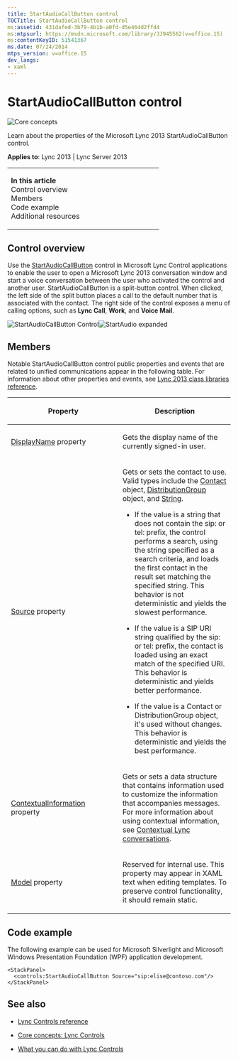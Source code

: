 ```yaml
---
title: StartAudioCallButton control
TOCTitle: StartAudioCallButton control
ms:assetid: 431dafed-3b79-4b1b-a0fd-d5e464d2ffd4
ms:mtpsurl: https://msdn.microsoft.com/library/JJ945562(v=office.15)
ms:contentKeyID: 51541367
ms.date: 07/24/2014
mtps_version: v=office.15
dev_langs:
- xaml
---
```


# StartAudioCallButton control

![Core concepts](images/JJ933133.mod_icon_CoreConcepts_long(Office.15).png "Core concepts")

Learn about the properties of the Microsoft Lync 2013 StartAudioCallButton control.



**Applies to**: Lync 2013 | Lync Server 2013

<table>
<colgroup>
<col style="width: 50%" />
<col style="width: 50%" />
</colgroup>
<tbody>
<tr class="odd">
<td><p><strong>In this article</strong><br />
Control overview<br />
Members<br />
Code example<br />
Additional resources</p></td>
<td><p></p></td>
</tr>
</tbody>
</table>

## Control overview

Use the [StartAudioCallButton](https://msdn.microsoft.com/library/hh378744\(v=office.15\)) control in Microsoft Lync Control applications to enable the user to open a Microsoft Lync 2013 conversation window and start a voice conversation between the user who activated the control and another user. StartAudioCallButton is a split-button control. When clicked, the left side of the split button places a call to the default number that is associated with the contact. The right side of the control exposes a menu of calling options, such as **Lync Call**, **Work**, and **Voice Mail**.

![StartAudioCallButton Control](images/JJ945562.StartAudioCallButtonControl(Office.15).png "StartAudioCallButton Control")![StartAudio expanded](images/JJ945562.startAudioEditedNumber(Office.15).png "StartAudio expanded")

## Members

Notable StartAudioCallButton control public properties and events that are related to unified communications appear in the following table. For information about other properties and events, see [Lync 2013 class libraries reference](https://msdn.microsoft.com/library/jj933088\(v=office.15\)).

<table>
<colgroup>
<col style="width: 50%" />
<col style="width: 50%" />
</colgroup>
<thead>
<tr class="header">
<th><p>Property</p></th>
<th><p>Description</p></th>
</tr>
</thead>
<tbody>
<tr class="odd">
<td><p><a href="https://msdn.microsoft.com/library/hh345805(v=office.15)">DisplayName</a> property</p></td>
<td><p>Gets the display name of the currently signed-in user.</p></td>
</tr>
<tr class="even">
<td><p><a href="https://msdn.microsoft.com/library/hh363511(v=office.15)">Source</a> property</p></td>
<td><p>Gets or sets the contact to use. Valid types include the <a href="https://msdn.microsoft.com/library/jj266463(v=office.15)">Contact</a> object, <a href="https://msdn.microsoft.com/library/jj293432(v=office.15)">DistributionGroup</a> object, and <a href="http://go.microsoft.com/fwlink/?linkid=131086%26clcid=0x409">String</a>.</p>
<ul>
<li><p>If the value is a string that does not contain the sip: or tel: prefix, the control performs a search, using the string specified as a search criteria, and loads the first contact in the result set matching the specified string. This behavior is not deterministic and yields the slowest performance.</p></li>
<li><p>If the value is a SIP URI string qualified by the sip: or tel: prefix, the contact is loaded using an exact match of the specified URI. This behavior is deterministic and yields better performance.</p></li>
<li><p>If the value is a Contact or DistributionGroup object, it's used without changes. This behavior is deterministic and yields the best performance.</p></li>
</ul></td>
</tr>
<tr class="odd">
<td><p><a href="https://msdn.microsoft.com/library/hh363342(v=office.15)">ContextualInformation</a> property</p></td>
<td><p>Gets or sets a data structure that contains information used to customize the information that accompanies messages. For more information about using contextual information, see <a href="contextual-lync-conversations.md">Contextual Lync conversations</a>.</p></td>
</tr>
<tr class="even">
<td><p><a href="https://msdn.microsoft.com/library/hh346458(v=office.15)">Model</a> property</p></td>
<td><p>Reserved for internal use. This property may appear in XAML text when editing templates. To preserve control functionality, it should remain static.</p></td>
</tr>
</tbody>
</table>

## Code example

The following example can be used for Microsoft Silverlight and Microsoft Windows Presentation Foundation (WPF) application development.

```xaml
<StackPanel>
  <controls:StartAudioCallButton Source="sip:elise@contoso.com"/>
</StackPanel>
```

## See also

  - [Lync Controls reference](lync-controls-reference.md)

  - [Core concepts: Lync Controls](core-concepts-lync-controls.md)

  - [What you can do with Lync Controls](what-you-can-do-with-lync-controls.md)

